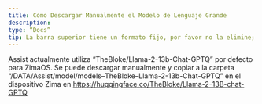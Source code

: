 ```yaml
---
title: Cómo Descargar Manualmente el Modelo de Lenguaje Grande
description:
type: “Docs”
tip: La barra superior tiene un formato fijo, por favor no la elimine; description es la descripción del artículo, si no se rellena, se cortará el texto en el primer párrafo.
---
```


Assist actualmente utiliza “TheBloke/Llama-2-13b-Chat-GPTQ” por defecto para ZimaOS.
Se puede descargar manualmente y copiar a la carpeta “/DATA/Assist/model/models–TheBloke–Llama-2-13b-Chat-GPTQ” en el dispositivo Zima en https://huggingface.co/TheBloke/Llama-2-13B-chat-GPTQ